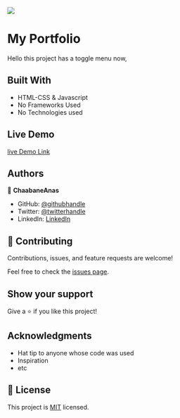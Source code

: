 ![](https://img.shields.io/badge/Microverse-blueviolet)

# My Portfolio

Hello this project has a toggle menu now,

## Built With

- HTML-CSS & Javascript
- No Frameworks Used
- No Technologies used

## Live Demo 

  [live Demo Link](https://chaabaneanas.github.io/My-portfolio/)
  
## Authors

👤 **ChaabaneAnas**

- GitHub: [@githubhandle](https://github.com/ChaabaneAnas)
- Twitter: [@twitterhandle](https://twitter.com/twitterhandle)
- LinkedIn: [LinkedIn](https://www.linkedin.com/in/anas-chabaane-a0baa21a2/)


## 🤝 Contributing

Contributions, issues, and feature requests are welcome!

Feel free to check the [issues page](https://github.com/ChaabaneAnas/Hello-Microverse-Project-/issues).

## Show your support

Give a ⭐️ if you like this project!

## Acknowledgments

- Hat tip to anyone whose code was used
- Inspiration
- etc

## 📝 License

This project is [MIT](./MIT.md) licensed.
